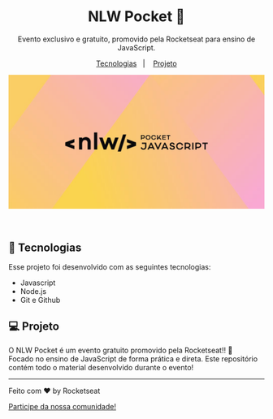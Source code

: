 <h1 align="center">NLW Pocket 🚀</h1>

<p align="center">
Evento exclusivo e gratuito, promovido pela Rocketseat para ensino de JavaScript.
</p>

<p align="center">
  <a href="#-tecnologias">Tecnologias</a>&nbsp;&nbsp;&nbsp;|&nbsp;&nbsp;&nbsp;
  <a href="#-projeto">Projeto</a>
</p>

<p align="center">
  <img alt="Capa nlwPocket" src=".github/preview.png">
</p>

<br>

## 🚀 Tecnologias

Esse projeto foi desenvolvido com as seguintes tecnologias:

- Javascript
- Node.js
- Git e Github

## 💻 Projeto

O NLW Pocket é um evento gratuito promovido pela Rocketseat!! 🚀 <br>
Focado no ensino de JavaScript de forma prática e direta. Este repositório contém todo o material desenvolvido durante o evento!

---

Feito com ♥ by Rocketseat

[Participe da nossa comunidade!](https://discord.gg/rocketseat)
